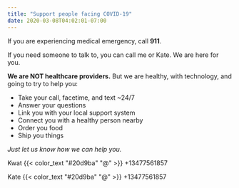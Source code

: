 ```yaml
---
title: "Support people facing COVID-19"
date: 2020-03-08T04:02:01-07:00
---
```


If you are experiencing medical emergency, call **911**.

If you need someone to talk to, you can call me or Kate. We are here for you.

**We are NOT healthcare providers.** But we are healthy, with technology, and going to try to help you:

- Take your call, facetime, and text ~24/7
- Answer your questions
- Link you with your local support system
- Connect you with a healthy person nearby
- Order you food
- Ship you things

_Just let us know how we can help you._

Kwat {{< color_text "#20d9ba" "@" >}} +13477561857

Kate {{< color_text "#20d9ba" "@" >}} +13477561857
